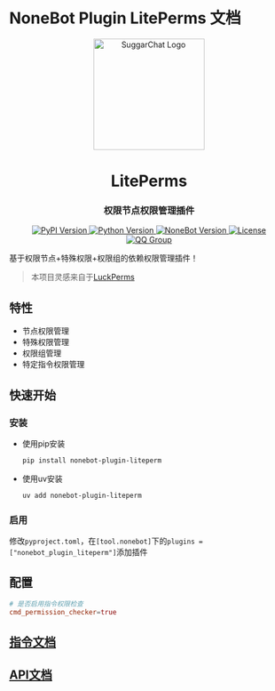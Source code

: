 # NoneBot Plugin LitePerms 文档

<div align="center">
  <a href="https://github.com/JohnRichard4096/nonebot_plugin_liteperm/">
    <img src="https://github.com/user-attachments/assets/b5162036-5b17-4cf4-b0cb-8ec842a71bc6" width="200" alt="SuggarChat Logo">
  </a>
  <h1>LitePerms</h1>
  <h3>权限节点权限管理插件</h3>

  <p>
    <a href="https://pypi.org/project/nonebot-plugin-liteperm/">
      <img src="https://img.shields.io/pypi/v/nonebot-plugin-liteperm?color=blue&style=flat-square" alt="PyPI Version">
    </a>
    <a href="https://www.python.org/">
      <img src="https://img.shields.io/badge/python-3.9+-blue?logo=python&style=flat-square" alt="Python Version">
    </a>
    <a href="https://nonebot.dev/">
      <img src="https://img.shields.io/badge/nonebot2-2.0.0rc4+-blue?style=flat-square" alt="NoneBot Version">
    </a>
    <a href="LICENSE">
      <img src="https://img.shields.io/github/license/LiteSuggarDEV/plugin-liteperm?style=flat-square" alt="License">
    </a>
    <a href="https://qm.qq.com/q/PFcfb4296m">
      <img src="https://img.shields.io/badge/QQ%E7%BE%A4-1002495699-blue?style=flat-square" alt="QQ Group">
    </a>
  </p>
</div>


基于权限节点+特殊权限+权限组的依赖权限管理插件！

>本项目灵感来自于[LuckPerms](https://github.com/LuckPerms/LuckPerms)

## 特性

- 节点权限管理
- 特殊权限管理
- 权限组管理
- 特定指令权限管理

## 快速开始

### 安装

- 使用pip安装

  ```bash
  pip install nonebot-plugin-liteperm
  ```

- 使用uv安装

  ```bash
  uv add nonebot-plugin-liteperm
  ```

### 启用

修改`pyproject.toml`，在`[tool.nonebot]`下的`plugins = ["nonebot_plugin_liteperm"]`添加插件

## 配置

```toml
# 是否启用指令权限检查
cmd_permission_checker=true
```

## [指令文档](docs/commands.md)

## [API文档](docs/API.md)
